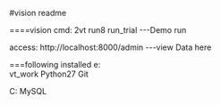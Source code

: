 #vision readme

====vision cmd:
2vt
run8
run_trial                ---Demo run

access: http://localhost:8000/admin       ---view Data here

===following installed
e:  
  vt_work
  Python27
  Git
  
C: MySQL
